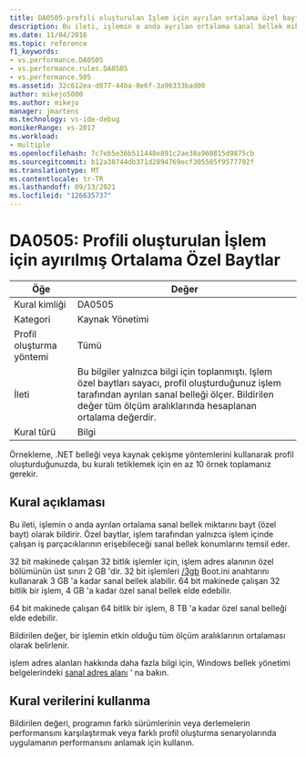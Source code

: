 ```yaml
---
title: DA0505-profili oluşturulan Işlem için ayrılan ortalama özel bayt sayısı | Microsoft Docs
description: Bu ileti, işlemin o anda ayrılan ortalama sanal bellek miktarını bayt (özel bayt) olarak bildirir.
ms.date: 11/04/2016
ms.topic: reference
f1_keywords:
- vs.performance.DA0505
- vs.performance.rules.DA0505
- vs.performance.505
ms.assetid: 32c612ea-d077-44ba-8e6f-3a96333bad00
author: mikejo5000
ms.author: mikejo
manager: jmartens
ms.technology: vs-ide-debug
monikerRange: vs-2017
ms.workload:
- multiple
ms.openlocfilehash: 7c7eb5e36b511448e891c2ae38a960815d9875cb
ms.sourcegitcommit: b12a38744db371d2894769ecf305585f9577792f
ms.translationtype: MT
ms.contentlocale: tr-TR
ms.lasthandoff: 09/13/2021
ms.locfileid: "126635737"
---
```

# <a name="da0505-average-private-bytes-allocated-for-the-process-being-profiled"></a>DA0505: Profili oluşturulan İşlem için ayırılmış Ortalama Özel Baytlar

|Öğe|Değer|
|-|-|
|Kural kimliği|DA0505|
|Kategori|Kaynak Yönetimi|
|Profil oluşturma yöntemi|Tümü|
|İleti|Bu bilgiler yalnızca bilgi için toplanmıştı. Işlem özel baytları sayacı, profil oluşturduğunuz işlem tarafından ayrılan sanal belleği ölçer. Bildirilen değer tüm ölçüm aralıklarında hesaplanan ortalama değerdir.|
|Kural türü|Bilgi|

 Örnekleme, .NET belleği veya kaynak çekişme yöntemlerini kullanarak profil oluşturduğunuzda, bu kuralı tetiklemek için en az 10 örnek toplamanız gerekir.

## <a name="rule-description"></a>Kural açıklaması
 Bu ileti, işlemin o anda ayrılan ortalama sanal bellek miktarını bayt (özel bayt) olarak bildirir. Özel baytlar, işlem tarafından yalnızca işlem içinde çalışan iş parçacıklarının erişebileceği sanal bellek konumlarını temsil eder.

 32 bit makinede çalışan 32 bitlik işlemler için, işlem adres alanının özel bölümünün üst sınırı 2 GB 'dir. 32 bit işlemleri [/3gb](https://support.microsoft.com/help/833721/available-switch-options-for-the-windows-xp-and-the-windows-server-200) Boot.ini anahtarını kullanarak 3 GB 'a kadar sanal bellek alabilir. 64 bit makinede çalışan 32 bitlik bir işlem, 4 GB 'a kadar özel sanal bellek elde edebilir.

 64 bit makinede çalışan 64 bitlik bir işlem, 8 TB 'a kadar özel sanal belleği elde edebilir.

 Bildirilen değer, bir işlemin etkin olduğu tüm ölçüm aralıklarının ortalaması olarak belirlenir.

 işlem adres alanları hakkında daha fazla bilgi için, Windows bellek yönetimi belgelerindeki [sanal adres alanı](/windows/win32/memory/virtual-address-space) ' na bakın.

## <a name="how-to-use-rule-data"></a>Kural verilerini kullanma
 Bildirilen değeri, programın farklı sürümlerinin veya derlemelerin performansını karşılaştırmak veya farklı profil oluşturma senaryolarında uygulamanın performansını anlamak için kullanın.
